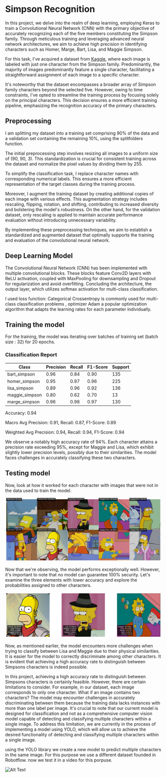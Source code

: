 # Simpson Recognition

In this project, we delve into the realm of deep learning, employing Keras to train a Convolutional Neural Network (CNN) with the primary objective of accurately recognizing each of the five members 
constituting the Simpson family. Through meticulous training and leveraging advanced neural network architectures, we aim to achieve high precision in identifying characters such as Homer, Marge, Bart, Lisa, and 
Maggie Simpson. 

For this task, I've acquired a dataset from [Kaggle](https://www.kaggle.com/datasets/alexattia/the-simpsons-characters-dataset), where each image is labeled with just one character from the Simpson family. 
Predominantly, the majority of images predominantly feature a single 
character, facilitating a straightforward assignment of each image to a specific character.

It's noteworthy that the dataset encompasses a broader array of Simpson family characters beyond the selected five. However, owing to time constraints, I've opted to streamline the training process by focusing 
solely on the principal characters. This decision ensures a more efficient training pipeline, emphasizing the recognition accuracy of the primary characters.

## Preprocessing
I am splitting my dataset into a training set comprising 90% of the data and a validation set containing the remaining 10%, using the splitfolders function.

The initial preprocessing step involves resizing all images to a uniform size of (90, 90, 3). This standardization is crucial for consistent training across the dataset and normalize the pixel values by dividing them by 255.

To simplify the classification task, I replace character names with corresponding numerical labels. This ensures a more efficient representation of the target classes during the training process.

Moreover, I augment the training dataset by creating additional copies of each image with various effects. This augmentation strategy includes rescaling, flipping, rotation, and shifting, contributing to increased 
diversity and bolstering the model's robustness. On the other hand, for the validation dataset, only rescaling is applied to maintain accurate performance evaluation without introducing unnecessary variability.

By implementing these preprocessing techniques, we aim to establish a standardized and augmented dataset that optimally supports the training and evaluation of the convolutional neural network.


## Deep Learning Model 

The Convolutional Neural Network (CNN) has been implemented with multiple convolutional blocks. These blocks feature Conv2D layers with ReLU activation, coupled with MaxPooling for downsampling and Dropout for regularization and avoid overfitting. Concluding the architecture, the output layer, which utilizes softmax activation for multi-class classification. 

I used loss function: Categorical Crossentropy  is commonly used for multi-class classification problems , optimizer Adam a popular optimization algorithm that adapts the learning rates for each parameter individually.

## Training the model
For the training, the model was iterating over batches of training set (batch size : 32) for 20 epochs. 


### Classification Report

| Class            | Precision | Recall | F1-Score | Support |
|------------------|-----------|--------|----------|---------|
| bart_simpson     | 0.96      | 0.84   | 0.90     | 135     |
| homer_simpson    | 0.95      | 0.97   | 0.96     | 225     |
| lisa_simpson     | 0.89      | 0.96   | 0.92     | 136     |
| maggie_simpson   | 0.80      | 0.62   | 0.70     | 13      |
| marge_simpson    | 0.96      | 0.98   | 0.97     | 130     |

Accuracy: 0.94

Macro Avg Precision: 0.91, Recall: 0.87, F1-Score: 0.89

Weighted Avg Precision: 0.94, Recall: 0.94, F1-Score: 0.94

We observe a notably high accuracy rate of 94%. Each character attains a precision rate exceeding 95%, except for Maggie and Lisa, which exhibit slightly lower precision levels, possibly due to their similarities. The model faces challenges in accurately classifying these two characters.

## Testing model

Now, look at how it worked for each character with images that were not in the data used to train the model.


![Texto Alternativo](test/images/all_characters.png)

Now that we're observing, the model performs exceptionally well. However, it's important to note that no model can guarantee 100% security. Let's examine the three elements with lower accuracy and explore the 
probabilities assigned to other characters. 


![Texto Alternativo](test/images/test_2.png)

Now, as mentioned earlier, the model encounters more challenges when trying to classify between Lisa and Maggie due to their physical similarities. It is  easier for the model to correctly discriminate among other 
characters. It is evident that achieving a high accuracy rate to distinguish between Simpsons characters is indeed possible.

In this project, achieving a high accuracy rate to distinguish between Simpsons characters is certainly feasible. However, there are certain limitations to consider. For example, in our dataset, each image 
corresponds to only one character. What if an image contains two characters? The model may encounter challenges in accurately discriminating between them because the training data lacks instances with more than 
one label per image. It's crucial to note that our current model is designed for classification and not as a comprehensive computer vision model capable of detecting and classifying multiple characters within a 
single image. To address this limitation, we are currently in the process of implementing a model using YOLO, which will allow us to achieve the desired functionality of detecting and classifying multiple 
characters within a single image.

using the YOLO library we create a new model to predict multiple characters in the same image. For this purpose we use a different dataset founded in Robotflow. 
now we test it in a video for this porpuse. 

![Alt Text](https://media.giphy.com/media/vFKqnCdLPNOKc/giphy.gif)


